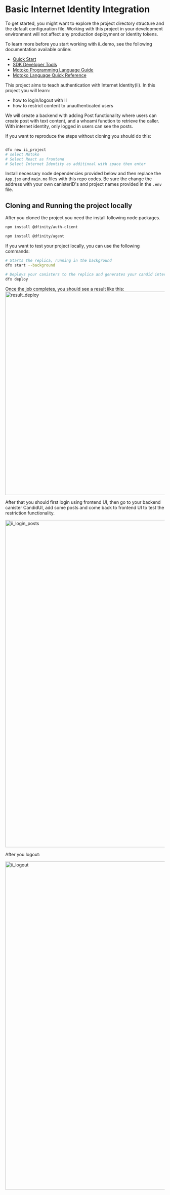# Basic Internet Identity Integration 


To get started, you might want to explore the project directory structure and the default configuration file. Working with this project in your development environment will not affect any production deployment or identity tokens.

To learn more before you start working with ii_demo, see the following documentation available online:

- [Quick Start](https://internetcomputer.org/docs/current/developer-docs/setup/deploy-locally)
- [SDK Developer Tools](https://internetcomputer.org/docs/current/developer-docs/setup/install)
- [Motoko Programming Language Guide](https://internetcomputer.org/docs/current/motoko/main/motoko)
- [Motoko Language Quick Reference](https://internetcomputer.org/docs/current/motoko/main/language-manual)



This project aims to teach authentication with Internet Identity(II). In this project you will learn:
- how to login/logout with II
- how to restrict content to unauthenticated users

We will create a backend with adding Post functionality where users can create post with text content, and a whoami function to retrieve the caller.
With internet identity, only logged in users can see the posts.


If you want to reproduce the steps without cloning you should do this:

```bash

dfx new ii_project
# select Motoko
# Select React as frontend
# Select Internet Identity as additinoal with space then enter

```

Install necessary node dependencies provided below and then replace the `App.jsx` and `main.mo` files with this repo codes. Be sure the change the address with your own canisterID's and project names provided in the `.env` file.





## Cloning and Running the project locally

After you cloned the project you need the install following node packages.

```bash
npm install @dfinity/auth-client

npm install @dfinity/agent
```
If you want to test your project locally, you can use the following commands:

```bash
# Starts the replica, running in the background
dfx start --background

# Deploys your canisters to the replica and generates your candid interface
dfx deploy
```

Once the job completes, you should see a result like this:
<img width="643" alt="result_deploy" src="https://github.com/mervanerenci/ii_demo/assets/101268022/61c8d19c-b426-4abf-af13-b99d363b03bb">





After that you should first login using frontend UI, then go to your backend canister CandidUI, add some posts and come back to frontend UI to test the restriction functionality.


<img width="1034" alt="ii_login_posts" src="https://github.com/mervanerenci/ii_demo/assets/101268022/10395f5e-68c7-4234-b698-e52db48f4199">

After you logout:

<img width="1037" alt="ii_logout" src="https://github.com/mervanerenci/ii_demo/assets/101268022/0f12bfa1-f9c3-43d8-ac6d-0ee00e196c50">





